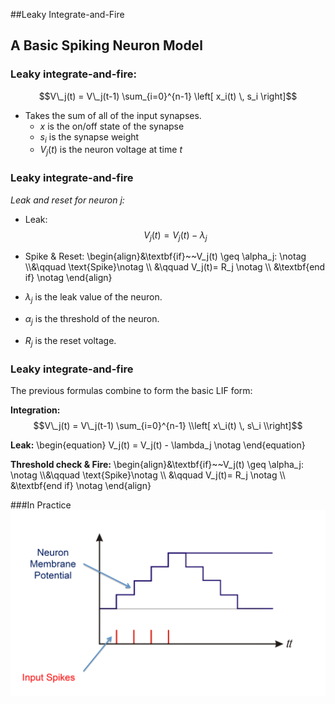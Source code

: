 ##Leaky Integrate-and-Fire
## A Basic Spiking Neuron Model


### Leaky integrate-and-fire:
$$V\_j(t) =  V\_j(t-1) \sum_{i=0}^{n-1} \left[ x_i(t) \, s_i \right]$$

- Takes the sum of all of the input synapses.
	- $x$ is the on/off state of the synapse
	- $s_i$ is the synapse weight
	- $V_j(t)$ is the neuron voltage at time $t$


### Leaky integrate-and-fire
*Leak and reset for neuron $j$:*

- Leak: <!-- .element: class="fragment roll-in visible current-fragment" data-fragment-index="1" -->
$$V_j(t) = V_j(t) - \lambda_j $$
- Spike & Reset: <!-- .element: class="fragment roll-in visible current-fragment" data-fragment-index="3" -->
\begin{align}&\textbf{if}~~V\_j(t) \geq \alpha\_j: \notag \\\\&\qquad \text{Spike}\notag \\\\ &\qquad V\_j(t)= R\_j \notag \\\\ &\textbf{end if} \notag \end{align}

- $\lambda_j$ is the leak value of the neuron.  <!-- .element: class="fragment roll-in visible current-fragment" data-fragment-index="1" -->
- $\alpha_j$ is the threshold of the neuron. <!-- .element: class="fragment roll-in visible current-fragment" data-fragment-index="3" -->
- $R_j$ is the reset voltage. <!-- .element: class="fragment roll-in visible current-fragment" data-fragment-index="3" -->


### Leaky integrate-and-fire
The previous formulas combine to form the basic LIF form:

**Integration:**
$$V\_j(t) =  V\_j(t-1) \sum_{i=0}^{n-1} \\left[ x\_i(t) \, s\_i \\right]$$

**Leak:**
\begin{equation}
        V_j(t) = V_j(t) - \lambda_j   \notag
\end{equation}

**Threshold check & Fire:**
\begin{align}&\textbf{if}~~V\_j(t) \geq \alpha\_j: \notag \\\\&\qquad \text{Spike}\notag \\\\ &\qquad V\_j(t)= R\_j \notag \\\\ &\textbf{end if} \notag \end{align}


###In Practice
<img src="../tn_slides/leak.png">